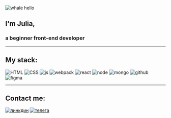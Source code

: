 ![whale hello](https://media2.giphy.com/media/mW05nwEyXLP0Y/giphy.gif?cid=790b7611c423551cbbc276ae79e3b2d34c84b617f9bf6743&rid=giphy.gif&ct=g)
## I'm Julia,
### a beginner front-end developer 
___

## My stack:
![HTML](https://cdn.iconscout.com/icon/free/png-128/html5-41-1175209.png)
![CSS](https://cdn.iconscout.com/icon/free/png-128/css3-10-1175238.png)
![js](https://cdn.iconscout.com/icon/free/png-128/logo-1889528-1597588.png)
![webpack](https://cdn.iconscout.com/icon/free/png-128/webpack-3629148-3030288.png)
![react](https://cdn.iconscout.com/icon/free/png-128/react-4-1175110.png)
![node](https://cdn.iconscout.com/icon/free/png-128/node-js-2-1174936.png)
![mongo](https://cdn.iconscout.com/icon/free/png-128/mongodb-3-1175138.png)
![github](https://cdn.iconscout.com/icon/free/png-128/github-159-721954.png)
![figma](https://cdn.iconscout.com/icon/premium/png-128-thumb/figma-file-3411763-2844095.png)
___
## Contact me:
[logo]: https://cdn.iconscout.com/icon/free/png-128/neon-82-101941.png
[linkedin]: https://www.linkedin.com/in/julia-makhlin-491998237/ "LinkedIn"
[tlglogo]: https://cdn-icons-png.flaticon.com/128/408/408737.png
[telega]: https://t.me/julialaughtman
[![линкдин][logo]][linkedin]
[![телега][tlglogo]][telega]

